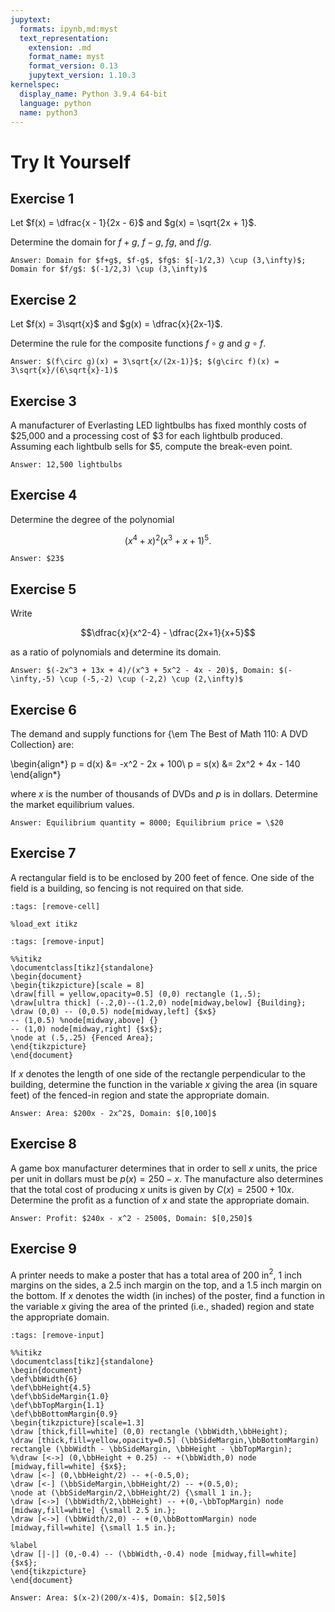 ```yaml
---
jupytext:
  formats: ipynb,md:myst
  text_representation:
    extension: .md
    format_name: myst
    format_version: 0.13
    jupytext_version: 1.10.3
kernelspec:
  display_name: Python 3.9.4 64-bit
  language: python
  name: python3
---
```

# Try It Yourself

## Exercise 1
Let $f(x) = \dfrac{x - 1}{2x - 6}$ and $g(x) = \sqrt{2x + 1}$.  

Determine the domain for $f+g$, $f-g$, $fg$, and $f/g$.

```{dropdown} Show answer
Answer: Domain for $f+g$, $f-g$, $fg$: $[-1/2,3) \cup (3,\infty)$; Domain for $f/g$: $(-1/2,3) \cup (3,\infty)$
```


## Exercise 2
Let $f(x) = 3\sqrt{x}$ and $g(x) = \dfrac{x}{2x-1}$.  

Determine the rule for the composite functions $f \circ g$ and $g \circ f$. 

```{dropdown} Show answer
Answer: $(f\circ g)(x) = 3\sqrt{x/(2x-1)}$; $(g\circ f)(x) = 3\sqrt{x}/(6\sqrt{x}-1)$
```


## Exercise 3
A manufacturer of Everlasting LED lightbulbs has fixed monthly costs of \$25,000 and a processing cost of \$3 for each lightbulb produced. Assuming each lightbulb sells for \$5, compute the break-even point.

```{dropdown} Show answer
Answer: 12,500 lightbulbs
```


## Exercise 4
Determine the degree of the polynomial 

$$(x^4 + x)^2(x^3 + x + 1)^5.$$

```{dropdown} Show answer
Answer: $23$
```

## Exercise 5
Write 

$$\dfrac{x}{x^2-4} - \dfrac{2x+1}{x+5}$$ 

as a ratio of polynomials and determine its domain.

```{dropdown} Show answer
Answer: $(-2x^3 + 13x + 4)/(x^3 + 5x^2 - 4x - 20)$, Domain: $(-\infty,-5) \cup (-5,-2) \cup (-2,2) \cup (2,\infty)$
```

## Exercise 6
The demand and supply functions for {\em The Best of Math 110: A DVD Collection} are: 

\begin{align*}
p = d(x) &= -x^2 - 2x + 100\\
p = s(x) &= 2x^2 + 4x - 140
\end{align*}

where $x$ is the number of thousands of DVDs and $p$ is in dollars.  Determine the market equilibrium values.

```{dropdown} Show answer
Answer: Equilibrium quantity = 8000; Equilibrium price = \$20
```


## Exercise 7
A rectangular field is to be enclosed by 200 feet of fence. One side of the field is a building, so fencing is not required on that side.

```{code-cell}
:tags: [remove-cell]

%load_ext itikz
```

```{code-cell}
:tags: [remove-input]

%%itikz
\documentclass[tikz]{standalone}
\begin{document}
\begin{tikzpicture}[scale = 8]
\draw[fill = yellow,opacity=0.5] (0,0) rectangle (1,.5);
\draw[ultra thick] (-.2,0)--(1.2,0) node[midway,below] {Building};
\draw (0,0) -- (0,0.5) node[midway,left] {$x$} 
-- (1,0.5) %node[midway,above] {} 
-- (1,0) node[midway,right] {$x$};
\node at (.5,.25) {Fenced Area};
\end{tikzpicture}
\end{document}
```

If $x$ denotes the length of one side of the rectangle perpendicular to the building, determine the function in the variable $x$ giving the area (in square feet) of the fenced-in region and state the appropriate domain.


```{dropdown} Show answer
Answer: Area: $200x - 2x^2$, Domain: $[0,100]$
```


## Exercise 8
A game box manufacturer determines that in order to sell $x$ units, the price per unit in dollars must be $p(x) = 250 - x$. The manufacture also determines that the total cost of producing $x$ units is given by $C(x) = 2500 + 10x$.  Determine the profit as a function of $x$ and state the appropriate domain.

```{dropdown} Show answer
Answer: Profit: $240x - x^2 - 2500$, Domain: $[0,250]$
```

## Exercise 9
A printer needs to make a poster that has a total area of $200$ in$^2$, $1$ inch margins on the sides, a $2.5$ inch margin on the top, and a $1.5$ inch margin on the bottom.  If $x$ denotes the width (in inches) of the poster, find a function in the variable $x$ giving the area of the printed (i.e., shaded) region and state the appropriate domain.

```{code-cell}
:tags: [remove-input]

%%itikz
\documentclass[tikz]{standalone}
\begin{document}
\def\bbWidth{6}
\def\bbHeight{4.5}
\def\bbSideMargin{1.0}
\def\bbTopMargin{1.1}
\def\bbBottomMargin{0.9}
\begin{tikzpicture}[scale=1.3]
\draw [thick,fill=white] (0,0) rectangle (\bbWidth,\bbHeight);
\draw [thick,fill=yellow,opacity=0.5] (\bbSideMargin,\bbBottomMargin) rectangle (\bbWidth - \bbSideMargin, \bbHeight - \bbTopMargin);
%\draw [<->] (0,\bbHeight + 0.25) -- +(\bbWidth,0) node [midway,fill=white] {$x$};
\draw [<-] (0,\bbHeight/2) -- +(-0.5,0); 
\draw [<-] (\bbSideMargin,\bbHeight/2) -- +(0.5,0);
\node at (\bbSideMargin/2,\bbHeight/2) {\small 1 in.};
\draw [<->] (\bbWidth/2,\bbHeight) -- +(0,-\bbTopMargin) node [midway,fill=white] {\small 2.5 in.};
\draw [<->] (\bbWidth/2,0) -- +(0,\bbBottomMargin) node [midway,fill=white] {\small 1.5 in.};

%label
\draw [|-|] (0,-0.4) -- (\bbWidth,-0.4) node [midway,fill=white] {$x$};
\end{tikzpicture}
\end{document}
```

```{dropdown} Show answer
Answer: Area: $(x-2)(200/x-4)$, Domain: $[2,50]$
```


